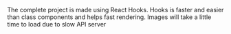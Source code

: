 The complete project is made using React Hooks.
Hooks is faster and easier than class components and helps fast rendering.
Images will take a little time to load due to slow API server
